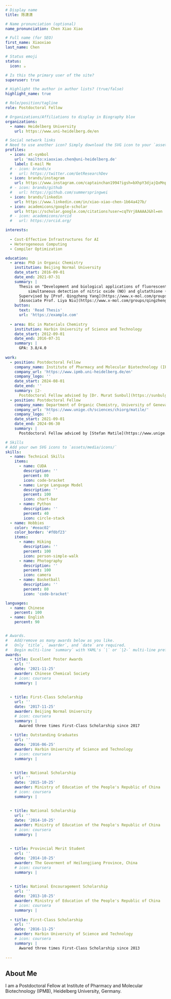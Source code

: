 ```yaml
---
# Display name
title: 陈潇潇

# Name pronunciation (optional)
name_pronunciation: Chen Xiao Xiao

# Full name (for SEO)
first_name: Xiaoxiao
last_name: Chen

# Status emoji
status:
  icon: ☕️

# Is this the primary user of the site?
superuser: true

# Highlight the author in author lists? (true/false)
highlight_name: true

# Role/position/tagline
role: Postdoctoral Fellow

# Organizations/Affiliations to display in Biography blox
organizations:
  - name: Heidelberg University 
    url: https://www.uni-heidelberg.de/en

# Social network links
# Need to use another icon? Simply download the SVG icon to your `assets/media/icons/` folder.
profiles:
  - icon: at-symbol
    url: 'mailto:xiaoxiao.chen@uni-heidelberg.de'
    label: E-mail Me
  # - icon: brands/x
  #   url: https://twitter.com/GetResearchDev
  - icon: brands/instagram
    url: https://www.instagram.com/captainchan1994?igsh=bXhpY3djajQxMnpr
  # - icon: brands/github
  #   url: https://github.com/summerspringwei
  - icon: brands/linkedin
    url: https://www.linkedin.com/in/xiao-xiao-chen-1b64a427b/
  - icon: academicons/google-scholar
    url: https://scholar.google.com/citations?user=cqTVrj8AAAAJ&hl=en
  # - icon: academicons/orcid
  #   url: https://orcid.org/

interests:
  
  - Cost-Effective Infrastructures for AI
  - Heterogeneous Computing
  - Compiler Optimization

education:
  - area: PhD in Organic Chemistry
    institution: Beijing Normal University
    date_start: 2016-09-01
    date_end: 2021-07-31
    summary: |
      Thesis on "Development and biological applications of fluorescent probes for
          simultaneous detection of nitric oxide (NO) and glutathione (GSH)".
      Supervised by [Prof. Qingzheng Yang](https://www.x-mol.com/groups/qingzheng_yang) and 
      [Associate Prof. Liya Niu](https://www.x-mol.com/groups/qingzheng_yang/people/11466).
    button:
      text: 'Read Thesis'
      url: 'https://example.com'
  
  - area: BSc in Materials Chemistry
    institution: Harbin University of Science and Technology
    date_start: 2012-09-01
    date_end: 2016-07-31
    summary: |
      GPA: 3.8/4.0
    
work:
  - position: Postdoctoral Fellow
    company_name: Institute of Pharmacy and Molecular Biotechnology (IPMB), Heidelberg University, Germany
    company_url: 'https://www.ipmb.uni-heidelberg.de/en'
    company_logo: ''
    date_start: 2024-08-01
    date_end: ''
    summary: |2-
      Postdoctoral Fellow advised by [Dr. Murat Sunbul](https://sunbulgroup.com/people).
  - position: Postdoctoral Fellow
    company_name: Department of Organic Chemistry, University of Geneva, Switzerland
    company_url: 'https://www.unige.ch/sciences/chiorg/matile/'
    company_logo: ''
    date_start: 2021-09-01
    date_end: 2024-06-30
    summary: |
      Postdoctoral Fellow adviced by [Stefan Matile](https://www.unige.ch/sciences/chiorg/matile/)

# Skills
# Add your own SVG icons to `assets/media/icons/`
skills:
  - name: Technical Skills
    items:
      - name: CUDA
        description: ''
        percent: 80
        icon: code-bracket
      - name: Large Language Model
        description: ''
        percent: 100
        icon: chart-bar
      - name: Python
        description: ''
        percent: 40
        icon: circle-stack
  - name: Hobbies
    color: '#eeac02'
    color_border: '#f0bf23'
    items:
      - name: Hiking
        description: ''
        percent: 100
        icon: person-simple-walk
      - name: Photography
        description: ''
        percent: 100
        icon: camera
      - name: Basketball
        description: ''
        percent: 80
        icon: 'code-bracket'

languages:
  - name: Chinese
    percent: 100
  - name: English
    percent: 90


# Awards.
#   Add/remove as many awards below as you like.
#   Only `title`, `awarder`, and `date` are required.
#   Begin multi-line `summary` with YAML's `|` or `|2-` multi-line prefix and indent 2 spaces below.
awards:
  - title: Excellent Poster Awards
    url: ''
    date: '2021-11-25'
    awarder: Chinese Chemical Society
    # icon: coursera
    summary: |
      
  
  - title: First-Class Scholarship
    url: ''
    date: '2017-11-25'
    awarder: Beijing Normal University
    # icon: coursera
    summary: |
      Awared three times First-Class Scholarship since 2017
  
  - title: Outstanding Graduates
    url: ''
    date: '2016-06-25'
    awarder: Harbin University of Science and Technology
    # icon: coursera
    summary: |
      
  
  - title: National Scholarship
    url: ''
    date: '2015-10-25'
    awarder: Ministry of Education of the People's Republic of China
    # icon: coursera
    summary: |
      
  
  - title: National Scholarship
    url: ''
    date: '2014-10-25'
    awarder: Ministry of Education of the People's Republic of China
    # icon: coursera
    summary: |
      
  
  - title: Provincial Merit Student
    url: ''
    date: '2014-10-25'
    awarder: The Goverment of Heilongjiang Province, China
    # icon: coursera
    summary: |
      
  
  - title: National Encouragement Scholarship
    url: ''
    date: '2013-10-25'
    awarder: Ministry of Education of the People's Republic of China
    # icon: coursera
    summary: |
      
  - title: First-Class Scholarship
    url: ''
    date: '2016-11-25'
    awarder: Harbin University of Science and Technology
    # icon: coursera
    summary: |
      Awared three times First-Class Scholarship since 2013
      
---
```


## About Me


I am a Postdoctoral Fellow at Institute of Pharmacy and Molecular Biotechnology (IPMB), Heidelberg University, Germany.
